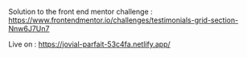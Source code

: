 Solution to the front end mentor challenge : https://www.frontendmentor.io/challenges/testimonials-grid-section-Nnw6J7Un7

Live on : https://jovial-parfait-53c4fa.netlify.app/
